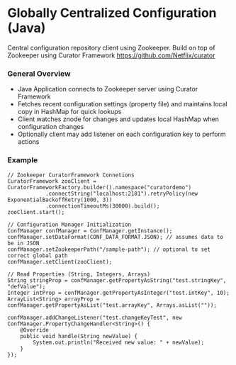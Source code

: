# Globally Centralized Configuration (Java)

Central configuration repository client using Zookeeper.  Build on top of Zookeeper using Curator Framework https://github.com/Netflix/curator

### General Overview

* Java Application connects to Zookeeper server using Curator Framework
* Fetches recent configuration settings (property file) and maintains local copy in HashMap for quick lookups
* Client watches znode for changes and updates local HashMap when configuration changes
* Optionally client may add listener on each configuration key to perform actions

### Example

    // Zookeeper CuratorFramework Connetions
    CuratorFramework zooClient = CuratorFrameworkFactory.builder().namespace("curatordemo")
				.connectString("localhost:2181").retryPolicy(new ExponentialBackoffRetry(1000, 3))
				.connectionTimeoutMs(30000).build();
    zooClient.start();

    // Configuration Manager Initialization
    ConfManager confManager = ConfManager.getInstance();
    confManager.setDataFormat(CONF_DATA_FORMAT.JSON); // assumes data to be in JSON
    confManager.setZookeeperPath("/sample-path"); // optional to set correct global path
    confManager.setClient(zooClient);
    
    // Read Properties (String, Integers, Arrays)
    String stringProp = confManager.getPropertyAsString("test.stringKey", "defValue");
    Integer intProp = confManager.getPropertyAsInteger("test.intKey", 10);
    ArrayList<String> arrayProp = confManager.getPropertyAsList("test.arrayKey", Arrays.asList(""));
    
    confManager.addChangeListener("test.changeKeyTest", new ConfManager.PropertyChangeHandler<String>() {
        @Override
        public void handle(String newValue) {
            System.out.println("Received new value: " + newValue);
        }
    });
